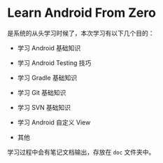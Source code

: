 # Learn Android From Zero

是系统的从头学习时候了，本次学习有以下几个目的：

- 学习 Android 基础知识
- 学习 Android Testing 技巧
- 学习 Gradle 基础知识
- 学习 Git 基础知识
- 学习 SVN 基础知识

- 学习 Android 自定义 View
- 其他

学习过程中会有笔记文档输出，存放在 `doc` 文件夹中。
